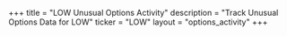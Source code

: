 +++
title = "LOW Unusual Options Activity"
description = "Track Unusual Options Data for LOW"
ticker = "LOW"
layout = "options_activity"
+++

